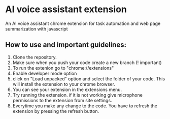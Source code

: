 # AI voice assistant extension
An AI voice assistant chrome extension for task automation and web page summarization with javascript

## How to use and important guidelines:
1. Clone the repository.
2. Make sure when you push your code create a new branch (! important)
3. To run the extenion go to "chrome://extensions"
4. Enable developer mode option
5. click on "Load unpacked" option and select the folder of your code. This will install the extension to your chrome browser.
6. You can see your extension in the extensions menu.
7. Try running the extension. if it is not working give microphone permissions to the extension from site settings.
8. Everytime you make any change to the code. You have to refresh the extension by pressing the refresh button.
